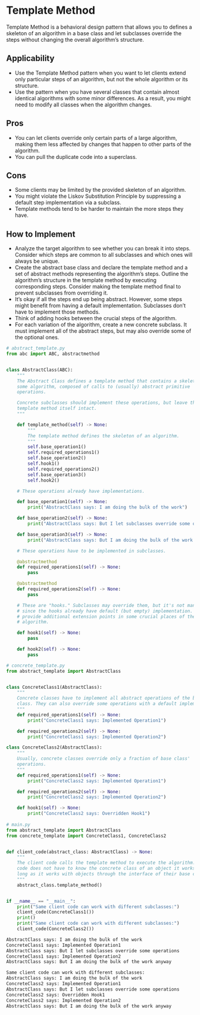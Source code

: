 # Template Method
Template Method is a behavioral design pattern that allows you to defines a skeleton of an algorithm in a base class and let subclasses override the steps without changing the overall algorithm’s structure.

## Applicability
- Use the Template Method pattern when you want to let clients extend only particular steps of an algorithm, but not the whole algorithm or its structure.
- Use the pattern when you have several classes that contain almost identical algorithms with some minor differences. As a result, you might need to modify all classes when the algorithm changes.

## Pros
- You can let clients override only certain parts of a large algorithm, making them less affected by changes that happen to other parts of the algorithm.
- You can pull the duplicate code into a superclass.
## Cons
- Some clients may be limited by the provided skeleton of an algorithm.
- You might violate the Liskov Substitution Principle by suppressing a default step implementation via a subclass.
- Template methods tend to be harder to maintain the more steps they have.

## How to Implement
- Analyze the target algorithm to see whether you can break it into steps. Consider which steps are common to all subclasses and which ones will always be unique.
- Create the abstract base class and declare the template method and a set of abstract methods representing the algorithm’s steps. Outline the algorithm’s structure in the template method by executing corresponding steps. Consider making the template method final to prevent subclasses from overriding it.
- It’s okay if all the steps end up being abstract. However, some steps might benefit from having a default implementation. Subclasses don’t have to implement those methods.
- Think of adding hooks between the crucial steps of the algorithm.
- For each variation of the algorithm, create a new concrete subclass. It must implement all of the abstract steps, but may also override some of the optional ones.

```python
# abstract_template.py
from abc import ABC, abstractmethod


class AbstractClass(ABC):
	"""
	The Abstract Class defines a template method that contains a skeleton of
	some algorithm, composed of calls to (usually) abstract primitive
	operations.

	Concrete subclasses should implement these operations, but leave the
	template method itself intact.
	"""

	def template_method(self) -> None:
		"""
		The template method defines the skeleton of an algorithm.
		"""
		self.base_operation1()
		self.required_operations1()
		self.base_operation2()
		self.hook1()
		self.required_operations2()
		self.base_operation3()
		self.hook2()

	# These operations already have implementations.

	def base_operation1(self) -> None:
		print("AbstractClass says: I am doing the bulk of the work")

	def base_operation2(self) -> None:
		print("AbstractClass says: But I let subclasses override some operations")

	def base_operation3(self) -> None:
		print("AbstractClass says: But I am doing the bulk of the work anyway")

	# These operations have to be implemented in subclasses.

	@abstractmethod
	def required_operations1(self) -> None:
		pass

	@abstractmethod
	def required_operations2(self) -> None:
		pass

	# These are "hooks." Subclasses may override them, but it's not mandatory
	# since the hooks already have default (but empty) implementation. Hooks
	# provide additional extension points in some crucial places of the
	# algorithm.

	def hook1(self) -> None:
		pass

	def hook2(self) -> None:
		pass

# concrete_template.py
from abstract_template import AbstractClass


class ConcreteClass1(AbstractClass):
    """
    Concrete classes have to implement all abstract operations of the base
    class. They can also override some operations with a default implementation.
    """
    def required_operations1(self) -> None:
        print("ConcreteClass1 says: Implemented Operation1")

    def required_operations2(self) -> None:
        print("ConcreteClass1 says: Implemented Operation2")

class ConcreteClass2(AbstractClass):
    """
    Usually, concrete classes override only a fraction of base class'
    operations.
    """
    def required_operations1(self) -> None:
        print("ConcreteClass2 says: Implemented Operation1")

    def required_operations2(self) -> None:
        print("ConcreteClass2 says: Implemented Operation2")

    def hook1(self) -> None:
        print("ConcreteClass2 says: Overridden Hook1")
		
# main.py
from abstract_template import AbstractClass
from concrete_template import ConcreteClass1, ConcreteClass2


def client_code(abstract_class: AbstractClass) -> None:
    """
    The client code calls the template method to execute the algorithm. Client
    code does not have to know the concrete class of an object it works with, as
    long as it works with objects through the interface of their base class.
    """
    abstract_class.template_method()


if __name__ == "__main__":
	print("Same client code can work with different subclasses:")
	client_code(ConcreteClass1())
	print()
	print("Same client code can work with different subclasses:")
	client_code(ConcreteClass2())
```
```bash
AbstractClass says: I am doing the bulk of the work
ConcreteClass1 says: Implemented Operation1
AbstractClass says: But I let subclasses override some operations
ConcreteClass1 says: Implemented Operation2
AbstractClass says: But I am doing the bulk of the work anyway

Same client code can work with different subclasses:
AbstractClass says: I am doing the bulk of the work
ConcreteClass2 says: Implemented Operation1
AbstractClass says: But I let subclasses override some operations
ConcreteClass2 says: Overridden Hook1
ConcreteClass2 says: Implemented Operation2
AbstractClass says: But I am doing the bulk of the work anyway
```
